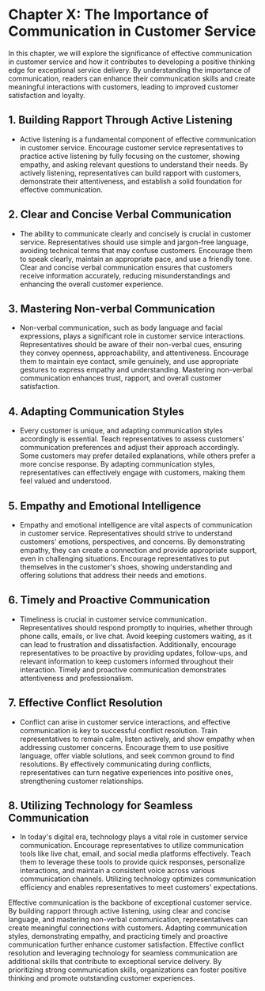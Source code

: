 Chapter X: The Importance of Communication in Customer Service
==============================================================

In this chapter, we will explore the significance of effective communication in customer service and how it contributes to developing a positive thinking edge for exceptional service delivery. By understanding the importance of communication, readers can enhance their communication skills and create meaningful interactions with customers, leading to improved customer satisfaction and loyalty.

**1. Building Rapport Through Active Listening**
------------------------------------------------

* Active listening is a fundamental component of effective communication in customer service. Encourage customer service representatives to practice active listening by fully focusing on the customer, showing empathy, and asking relevant questions to understand their needs. By actively listening, representatives can build rapport with customers, demonstrate their attentiveness, and establish a solid foundation for effective communication.

**2. Clear and Concise Verbal Communication**
---------------------------------------------

* The ability to communicate clearly and concisely is crucial in customer service. Representatives should use simple and jargon-free language, avoiding technical terms that may confuse customers. Encourage them to speak clearly, maintain an appropriate pace, and use a friendly tone. Clear and concise verbal communication ensures that customers receive information accurately, reducing misunderstandings and enhancing the overall customer experience.

**3. Mastering Non-verbal Communication**
-----------------------------------------

* Non-verbal communication, such as body language and facial expressions, plays a significant role in customer service interactions. Representatives should be aware of their non-verbal cues, ensuring they convey openness, approachability, and attentiveness. Encourage them to maintain eye contact, smile genuinely, and use appropriate gestures to express empathy and understanding. Mastering non-verbal communication enhances trust, rapport, and overall customer satisfaction.

**4. Adapting Communication Styles**
------------------------------------

* Every customer is unique, and adapting communication styles accordingly is essential. Teach representatives to assess customers' communication preferences and adjust their approach accordingly. Some customers may prefer detailed explanations, while others prefer a more concise response. By adapting communication styles, representatives can effectively engage with customers, making them feel valued and understood.

**5. Empathy and Emotional Intelligence**
-----------------------------------------

* Empathy and emotional intelligence are vital aspects of communication in customer service. Representatives should strive to understand customers' emotions, perspectives, and concerns. By demonstrating empathy, they can create a connection and provide appropriate support, even in challenging situations. Encourage representatives to put themselves in the customer's shoes, showing understanding and offering solutions that address their needs and emotions.

**6. Timely and Proactive Communication**
-----------------------------------------

* Timeliness is crucial in customer service communication. Representatives should respond promptly to inquiries, whether through phone calls, emails, or live chat. Avoid keeping customers waiting, as it can lead to frustration and dissatisfaction. Additionally, encourage representatives to be proactive by providing updates, follow-ups, and relevant information to keep customers informed throughout their interaction. Timely and proactive communication demonstrates attentiveness and professionalism.

**7. Effective Conflict Resolution**
------------------------------------

* Conflict can arise in customer service interactions, and effective communication is key to successful conflict resolution. Train representatives to remain calm, listen actively, and show empathy when addressing customer concerns. Encourage them to use positive language, offer viable solutions, and seek common ground to find resolutions. By effectively communicating during conflicts, representatives can turn negative experiences into positive ones, strengthening customer relationships.

**8. Utilizing Technology for Seamless Communication**
------------------------------------------------------

* In today's digital era, technology plays a vital role in customer service communication. Encourage representatives to utilize communication tools like live chat, email, and social media platforms effectively. Teach them to leverage these tools to provide quick responses, personalize interactions, and maintain a consistent voice across various communication channels. Utilizing technology optimizes communication efficiency and enables representatives to meet customers' expectations.

Effective communication is the backbone of exceptional customer service. By building rapport through active listening, using clear and concise language, and mastering non-verbal communication, representatives can create meaningful connections with customers. Adapting communication styles, demonstrating empathy, and practicing timely and proactive communication further enhance customer satisfaction. Effective conflict resolution and leveraging technology for seamless communication are additional skills that contribute to exceptional service delivery. By prioritizing strong communication skills, organizations can foster positive thinking and promote outstanding customer experiences.

